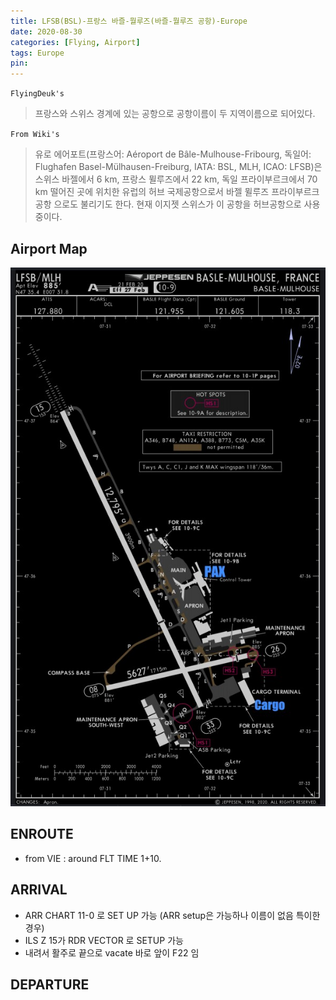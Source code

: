```yaml
---
title: LFSB(BSL)-프랑스 바즐-뭘루즈(바즐-뭘루즈 공항)-Europe
date: 2020-08-30
categories: [Flying, Airport]
tags: Europe
pin:
---
```

`FlyingDeuk's`
>프랑스와 스위스 경계에 있는 공항으로 공항이름이 두 지역이름으로 되어있다. 

`From Wiki's`
>유로 에어포트(프랑스어: Aéroport de Bâle-Mulhouse-Fribourg, 독일어: Flughafen Basel-Mülhausen-Freiburg, IATA: BSL, MLH, ICAO: LFSB)은 스위스 바젤에서 6 km, 프랑스 뮐루즈에서 22 km, 독일 프라이부르크에서 70 km 떨어진 곳에 위치한 유럽의 허브 국제공항으로서 바젤 뮐루즈 프라이부르크 공항 으로도 불리기도 한다. 현재 이지젯 스위스가 이 공항을 허브공항으로 사용 중이다.

## Airport Map
![bsl](/img/flying/airport/bsl_ap.jpg)

## ENROUTE
- from VIE : around FLT TIME 1+10.

## ARRIVAL
- ARR CHART 11-0 로 SET UP 가능 (ARR setup은 가능하나 이름이 없음 특이한 경우)
- ILS Z 15가 RDR VECTOR 로 SETUP 가능
- 내려서 활주로 끝으로 vacate 바로 앞이 F22 임

## DEPARTURE
